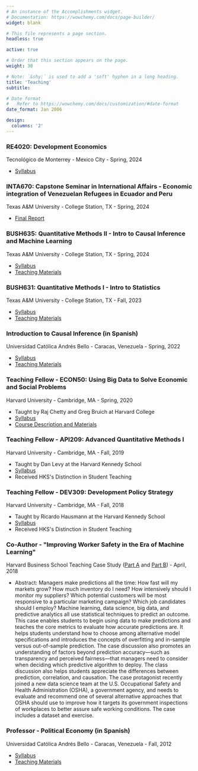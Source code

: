 ```yaml
---
# An instance of the Accomplishments widget.
# Documentation: https://wowchemy.com/docs/page-builder/
widget: blank

# This file represents a page section.
headless: true

active: true

# Order that this section appears on the page.
weight: 30

# Note: `&shy;` is used to add a 'soft' hyphen in a long heading.
title: 'Teaching'
subtitle:

# Date format
#   Refer to https://wowchemy.com/docs/customization/#date-format
date_format: Jan 2006

design:
  columns: '2'
---
```


### RE4020: Development Economics
Tecnológico de Monterrey - Mexico City - Spring, 2024
- [Syllabus](https://www.dropbox.com/scl/fi/yo6bo0m5cmk7ahffc040d/2024_RE4020.1_Syllabus_draft_v4_rev.docx?rlkey=fe8901ax6t5ij8wbwvt0rhn4k&st=2syhtcck&dl=0)

### INTA670: Capstone Seminar in International Affairs - Economic integration of Venezuelan Refugees in Ecuador and Peru
Texas A&M University - College Station, TX - Spring, 2024
- [Final Report](https://www.dropbox.com/scl/fi/zhaixpodfdkdkvydy8c2a/Final_Report.pdf?rlkey=aqfl7nx1txfozchn42e1cjmog&dl=0)

### BUSH635: Quantitative Methods II - Intro to Causal Inference and Machine Learning
Texas A&M University - College Station, TX - Spring, 2024
- [Syllabus](https://www.dropbox.com/scl/fi/zscvognb7wthwphg16p0j/B635_Syllabus.pdf?rlkey=gzwcghxvdf9rratx1dnr2uohy&dl=0)
- [Teaching Materials](https://www.dropbox.com/scl/fo/aqboqssl3w9iv2o7wxbwt/AKEg-Dv7BI5gKUr65xgDV2U?rlkey=ujb0xrqmhptrm138f7hngovbw&dl=0)

### BUSH631: Quantitative Methods I - Intro to Statistics
Texas A&M University - College Station, TX - Fall, 2023
- [Syllabus](https://www.dropbox.com/scl/fi/bfcivllqcgj6k8rr7h3j1/B631_Syllabus.pdf?rlkey=puz6d0lbvozt3v6w3l3w9au0c&dl=0)
- [Teaching Materials](https://www.dropbox.com/scl/fo/b8jrvsrfw3v1hfr4ln3oj/h?rlkey=s5r287jnvrrxtajxzaksgxdqy&dl=0)

### Introduction to Causal Inference (in Spanish)
Universidad Católica Andrés Bello - Caracas, Venezuela - Spring, 2022
- [Syllabus](https://josemoralesarilla.com/uploads/teach_03_syllabus_causal22.pdf)
- [Teaching Materials](https://github.com/josemoralesarilla/Causalidad2022)

### Teaching Fellow - ECON50: Using Big Data to Solve Economic and Social Problems
Harvard University - Cambridge, MA - Spring, 2020
- Taught by Raj Chetty and Greg Bruich at Harvard College
- [Syllabus](https://josemoralesarilla.com/uploads/teach_04_syllabus_econ50.pdf)
- [Course Description and Materials](https://opportunityinsights.org/course/)

### Teaching Fellow - API209: Advanced Quantitative Methods I
Harvard University - Cambridge, MA - Fall, 2019
- Taught by Dan Levy at the Harvard Kennedy School
- [Syllabus](https://josemoralesarilla.com/uploads/teach_01_syllabus_api209.pdf)
- Received HKS's Distinction in Student Teaching

### Teaching Fellow - DEV309: Development Policy Strategy
Harvard University - Cambridge, MA - Fall, 2018
- Taught by Ricardo Hausmann at the Harvard Kennedy School
- [Syllabus](https://josemoralesarilla.com/uploads/teach_01_syllabus_dev309.pdf)
- Received HKS's Distinction in Student Teaching

### Co-Author - "Improving Worker Safety in the Era of Machine Learning"
Harvard Business School Teaching Case Study ([Part A](https://www.hbs.edu/faculty/Pages/item.aspx?num=53417) and [Part B](https://www.hbs.edu/faculty/Pages/item.aspx?num=54394)) - April, 2018
- Abstract: Managers make predictions all the time: How fast will my markets grow? How much inventory do I need? How intensively should I monitor my suppliers? Which potential customers will be most responsive to a particular marketing campaign? Which job candidates should I employ? Machine learning, data science, big data, and predictive analytics all use statistical techniques to predict an outcome. This case enables students to begin using data to make predictions and teaches the core metrics to evaluate how accurate predictions are. It helps students understand how to choose among alternative model specifications and introduces the concepts of overfitting and in-sample versus out-of-sample prediction. The case discussion also promotes an understanding of factors beyond prediction accuracy—such as transparency and perceived fairness—that managers need to consider when deciding which predictive algorithm to deploy. The class discussion also helps students appreciate the differences between prediction, correlation, and causation. The case protagonist recently joined a new data science team at the U.S. Occupational Safety and Health Administration (OSHA), a government agency, and needs to evaluate and recommend one of several alternative approaches that OSHA should use to improve how it targets its government inspections of workplaces to better assure safe working conditions. The case includes a dataset and exercise.

### Professor - Political Economy (in Spanish)
Universidad Católica Andrés Bello - Caracas, Venezuela - Fall, 2012
- [Syllabus](https://josemoralesarilla.com/uploads/teach_05_syllabus_polecon12.pdf)
- [Teaching Materials](https://www.dropbox.com/sh/kbwrip38ms1rqoc/AACfjLvLM7mm75NSVMyVQfIoa?dl=0)

